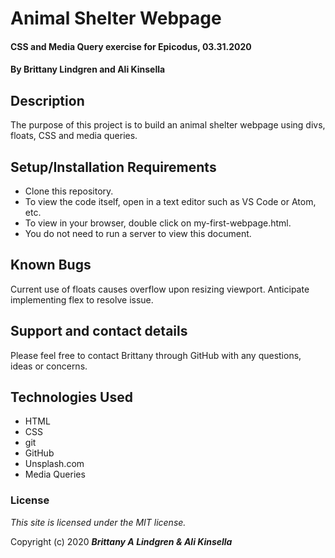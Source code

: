 # Animal Shelter Webpage

#### CSS and Media Query exercise for Epicodus, 03.31.2020

#### By Brittany Lindgren and Ali Kinsella

## Description

The purpose of this project is to build an animal shelter webpage using divs, floats, CSS and media queries.

## Setup/Installation Requirements

* Clone this repository.
* To view the code itself, open in a text editor such as VS Code or Atom, etc.
* To view in your browser, double click on my-first-webpage.html.
* You do not need to run a server to view this document.

## Known Bugs

Current use of floats causes overflow upon resizing viewport. Anticipate implementing flex to resolve issue.

## Support and contact details

Please feel free to contact Brittany through GitHub with any questions, ideas or concerns.

## Technologies Used

* HTML
* CSS
* git
* GitHub
* Unsplash.com
* Media Queries

### License

*This site is licensed under the MIT license.*

Copyright (c) 2020 **_Brittany A Lindgren & Ali Kinsella_**